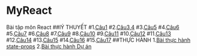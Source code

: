 # MyReact
Bài tập môn React
##lÝ THUYẾT
#1.[Câu1](https://codepen.io/Tung12012003/pen/XWYPMLV)
#2.[Câu3,4](https://codepen.io/Tung12012003/pen/qBKMmqL)
#3.[Câu5](https://codepen.io/Tung12012003/details/RwJexxJ)
#4.[Câu6](https://codepen.io/Tung12012003/pen/KKeGZrp)
#5.[Câu7](https://codepen.io/Tung12012003/pen/wvXYpOL)
#6.[Câu8](https://codepen.io/Tung12012003/pen/BaVOWba)
#7.[Câu9](https://codepen.io/Tung12012003/pen/vYrggQw)
#8.[Câu10](https://codepen.io/Tung12012003/pen/XWYMJvQ)
#9.[Câu11](https://codepen.io/Tung12012003/details/yLEMNRm)
#10.[Câu12](https://codepen.io/Tung12012003/pen/MWXpqQQ)
#11.[Câu13](https://codepen.io/Tung12012003/pen/NWzpLvb)
#12.[Câu14](https://codepen.io/Tung12012003/pen/LYrjMJd)
#13.[Câu15](https://codepen.io/Tung12012003/pen/PoaKXyg)
#14.[Câu16](https://codepen.io/Tung12012003/pen/ZERXxBq)
#15.[Câu17](https://codepen.io/Tung12012003/pen/MWXEXVv)
##THỰC HÀNH
1.[Bài thực hành state-props](https://codesandbox.io/s/bai-tap-state-props-jbru4z)
2.[Bài thực hành Dự án](https://codesandbox.io/s/baitapduan-42dgif)
